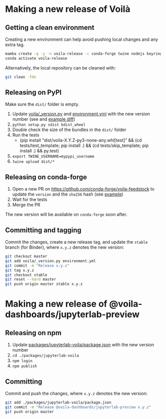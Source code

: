 # Making a new release of Voilà

## Getting a clean environment

Creating a new environment can help avoid pushing local changes and any extra tag.

```bash
mamba create -q -y -n voila-release -c conda-forge twine nodejs keyring pip matplotlib tornado
conda activate voila-release
```

Alternatively, the local repository can be cleaned with:

```bash
git clean -fdx
```

## Releasing on PyPI

Make sure the `dist/` folder is empty.

1. Update [voila/_version.py](./voila/_version.py) and [environment.yml](./environment.yml) with the new version number (see and [example diff](https://github.com/voila-dashboards/voila/commit/5c6fd8dd3ea71412ae9c20c25248453d22a3b60a))
2. `python setup.py sdist bdist_wheel`
3. Double check the size of the bundles in the `dist/` folder
4. Run the tests
   * (pip install "dist/voila-X.Y.Z-py3-none-any.whl[test]" && (cd tests/test_template; pip install .) && (cd tests/skip_template; pip install .) && py.test)
5. `export TWINE_USERNAME=mypypi_username`
6. `twine upload dist/*`

## Releasing on conda-forge

1. Open a new PR on https://github.com/conda-forge/voila-feedstock to update the `version` and the `sha256` hash (see [example](https://github.com/conda-forge/voila-feedstock/pull/23/files))
2. Wait for the tests
3. Merge the PR

The new version will be available on `conda-forge` soon after.

## Committing and tagging

Commit the changes, create a new release tag, and update the `stable` branch (for Binder), where `x.y.z` denotes the new version:

```bash
git checkout master
git add voila/_version.py environment.yml
git commit -m "Release x.y.z"
git tag x.y.z
git checkout stable
git reset --hard master
git push origin master stable x.y.z
```

# Making a new release of @voila-dashboards/jupyterlab-preview

## Releasing on npm

1. Update [packages/jupyterlab-voila/package.json](./packages/jupyterlab-voila/package.json) with the new version number
2. `cd ./packages/jupyterlab-voila`
3. `npm login`
4. `npm publish`

## Committing

Commit and push the changes, where `x.y.z` denotes the new version:

```bash
git add ./packages/jupyterlab-voila/package.json
git commit -m "Release @voila-dashboards/jupyterlab-preview x.y.z"
git push origin master
```
